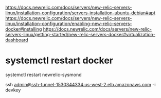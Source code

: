 https://docs.newrelic.com/docs/servers/new-relic-servers-linux/installation-configuration/servers-installation-ubuntu-debian#apt
https://docs.newrelic.com/docs/servers/new-relic-servers-linux/installation-configuration/enabling-new-relic-servers-docker#installing
https://docs.newrelic.com/docs/servers/new-relic-servers-linux/getting-started/new-relic-servers-docker#virtualization-dashboard
# systemctl restart docker
systemctl restart newrelic-sysmond


ssh  admin@ssh-tunnel-1530344334.us-west-2.elb.amazonaws.com  -i devkey
